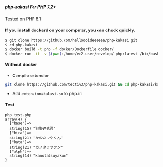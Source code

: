##### php-kakasi For PHP 7.2+

Tested on PHP 8.1

#### If you install dockerd on your computer, you can check quickly.

```bash
$ git clone https://github.com/helloooideeeeea/php-kakasi.git
$ cd php-kakasi
$ docker build -t php -f docker/Dockerfile docker/
$ docker run -it -v $(pwd):/home/ec2-user/develop/ php:latest /bin/bash
```

#### Without docker

- Compile extension
```bash
git clone https://github.com/tectiv3/php-kakasi.git && cd php-kakasi/kakasi && phpize && autoconf -f && ./configure && make && make install
```
- Add `extension=kakasi.so` to php.ini

#### Test

```
php test.php 
array(4) {
  ["base"]=>
  string(15) "狩野達也君"
  ["hira"]=>
  string(21) "かのたつやくん"
  ["kata"]=>
  string(21) "カノタツヤクン"
  ["alph"]=>
  string(14) "kanotatsuyakun"
}
```
